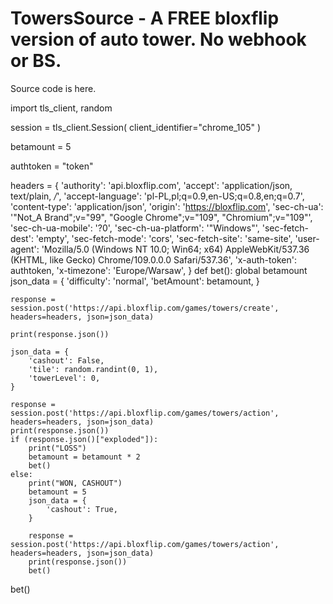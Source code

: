 # TowersSource - A FREE bloxflip version of auto tower. No webhook or BS.
Source code is here.

import tls_client, random

session = tls_client.Session(
    client_identifier="chrome_105"
)

betamount = 5

authtoken = "token"

headers = {
    'authority': 'api.bloxflip.com',
    'accept': 'application/json, text/plain, */*',
    'accept-language': 'pl-PL,pl;q=0.9,en-US;q=0.8,en;q=0.7',
    'content-type': 'application/json',
    'origin': 'https://bloxflip.com',
    'sec-ch-ua': '"Not_A Brand";v="99", "Google Chrome";v="109", "Chromium";v="109"',
    'sec-ch-ua-mobile': '?0',
    'sec-ch-ua-platform': '"Windows"',
    'sec-fetch-dest': 'empty',
    'sec-fetch-mode': 'cors',
    'sec-fetch-site': 'same-site',
    'user-agent': 'Mozilla/5.0 (Windows NT 10.0; Win64; x64) AppleWebKit/537.36 (KHTML, like Gecko) Chrome/109.0.0.0 Safari/537.36',
    'x-auth-token': authtoken,
    'x-timezone': 'Europe/Warsaw',
}
def bet():
    global betamount
    json_data = {
        'difficulty': 'normal',
        'betAmount': betamount,
    }

    response = session.post('https://api.bloxflip.com/games/towers/create', headers=headers, json=json_data)

    print(response.json())

    json_data = {
        'cashout': False,
        'tile': random.randint(0, 1),
        'towerLevel': 0,
    }

    response = session.post('https://api.bloxflip.com/games/towers/action', headers=headers, json=json_data)
    print(response.json())
    if (response.json()["exploded"]):
        print("LOSS")
        betamount = betamount * 2
        bet()
    else:
        print("WON, CASHOUT")
        betamount = 5
        json_data = {
            'cashout': True,
        }

        response = session.post('https://api.bloxflip.com/games/towers/action', headers=headers, json=json_data)
        print(response.json())
        bet()
bet()
